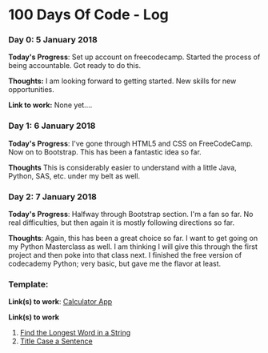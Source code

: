 # 100 Days Of Code - Log

### Day 0: 5 January 2018

**Today's Progress**: Set up account on freecodecamp. Started the process of being accountable. Got ready to do this. 

**Thoughts:** I am looking forward to getting started. New skills for new opportunities.

**Link to work:** None yet....

### Day 1: 6 January 2018

**Today's Progress**: I've gone through HTML5 and CSS on FreeCodeCamp. Now on to Bootstrap. This has been a fantastic idea so far. 

**Thoughts** This is considerably easier to understand with a little Java, Python, SAS, etc. under my belt as well. 

### Day 2: 7 January 2018

**Today's Progress**: Halfway through Bootstrap section. I'm a fan so far. No real difficulties, but then again it is mostly following directions so far. 

**Thoughts**: Again, this has been a great choice so far. I want to get going on my Python Masterclass as well. I am thinking I will give this through the first project and then poke into that class next. I finished the free version of codecademy Python; very basic, but gave me the flavor at least. 

### Template:

**Link(s) to work**: [Calculator App](http://www.example.com)

**Link(s) to work**
1. [Find the Longest Word in a String](https://www.freecodecamp.com/challenges/find-the-longest-word-in-a-string)
2. [Title Case a Sentence](https://www.freecodecamp.com/challenges/title-case-a-sentence)
